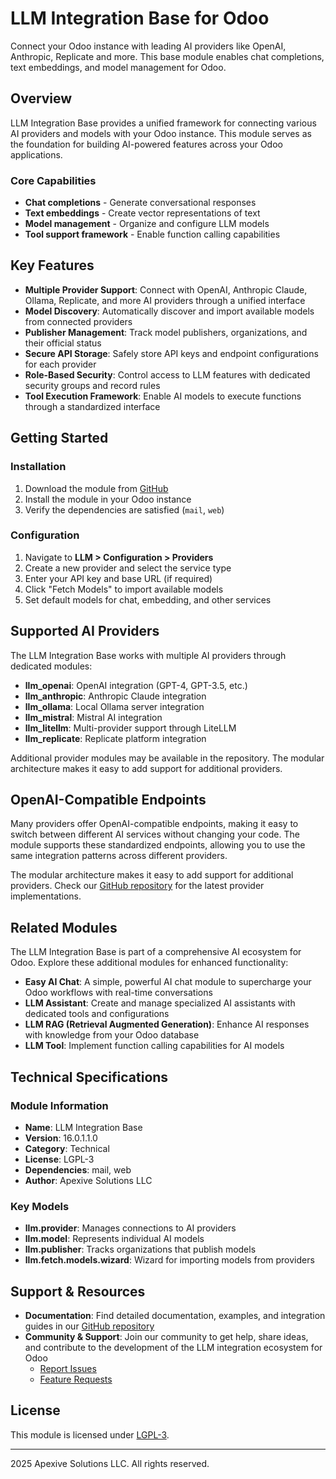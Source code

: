 # LLM Integration Base for Odoo

Connect your Odoo instance with leading AI providers like OpenAI, Anthropic, Replicate and more. This base module enables chat completions, text embeddings, and model management for Odoo.

## Overview

LLM Integration Base provides a unified framework for connecting various AI providers and models with your Odoo instance. This module serves as the foundation for building AI-powered features across your Odoo applications.

### Core Capabilities

- **Chat completions** - Generate conversational responses
- **Text embeddings** - Create vector representations of text
- **Model management** - Organize and configure LLM models
- **Tool support framework** - Enable function calling capabilities

## Key Features

- **Multiple Provider Support**: Connect with OpenAI, Anthropic Claude, Ollama, Replicate, and more AI providers through a unified interface
- **Model Discovery**: Automatically discover and import available models from connected providers
- **Publisher Management**: Track model publishers, organizations, and their official status
- **Secure API Storage**: Safely store API keys and endpoint configurations for each provider
- **Role-Based Security**: Control access to LLM features with dedicated security groups and record rules
- **Tool Execution Framework**: Enable AI models to execute functions through a standardized interface

## Getting Started

### Installation

1. Download the module from [GitHub](https://github.com/apexive/odoo-llm)
2. Install the module in your Odoo instance
3. Verify the dependencies are satisfied (`mail`, `web`)

### Configuration

1. Navigate to **LLM > Configuration > Providers**
2. Create a new provider and select the service type
3. Enter your API key and base URL (if required)
4. Click "Fetch Models" to import available models
5. Set default models for chat, embedding, and other services

## Supported AI Providers

The LLM Integration Base works with multiple AI providers through dedicated modules:

- **llm_openai**: OpenAI integration (GPT-4, GPT-3.5, etc.)
- **llm_anthropic**: Anthropic Claude integration
- **llm_ollama**: Local Ollama server integration
- **llm_mistral**: Mistral AI integration
- **llm_litellm**: Multi-provider support through LiteLLM
- **llm_replicate**: Replicate platform integration

Additional provider modules may be available in the repository. The modular architecture makes it easy to add support for additional providers.

## OpenAI-Compatible Endpoints

Many providers offer OpenAI-compatible endpoints, making it easy to switch between different AI services without changing your code. The module supports these standardized endpoints, allowing you to use the same integration patterns across different providers.

The modular architecture makes it easy to add support for additional providers. Check our [GitHub repository](https://github.com/apexive/odoo-llm) for the latest provider implementations.

## Related Modules

The LLM Integration Base is part of a comprehensive AI ecosystem for Odoo. Explore these additional modules for enhanced functionality:

- **Easy AI Chat**: A simple, powerful AI chat module to supercharge your Odoo workflows with real-time conversations
- **LLM Assistant**: Create and manage specialized AI assistants with dedicated tools and configurations
- **LLM RAG (Retrieval Augmented Generation)**: Enhance AI responses with knowledge from your Odoo database
- **LLM Tool**: Implement function calling capabilities for AI models

## Technical Specifications

### Module Information
- **Name**: LLM Integration Base
- **Version**: 16.0.1.1.0
- **Category**: Technical
- **License**: LGPL-3
- **Dependencies**: mail, web
- **Author**: Apexive Solutions LLC

### Key Models
- **llm.provider**: Manages connections to AI providers
- **llm.model**: Represents individual AI models
- **llm.publisher**: Tracks organizations that publish models
- **llm.fetch.models.wizard**: Wizard for importing models from providers

## Support & Resources

- **Documentation**: Find detailed documentation, examples, and integration guides in our [GitHub repository](https://github.com/apexive/odoo-llm)
- **Community & Support**: Join our community to get help, share ideas, and contribute to the development of the LLM integration ecosystem for Odoo
  - [Report Issues](https://github.com/apexive/odoo-llm/issues)
  - [Feature Requests](https://github.com/apexive/odoo-llm)

## License

This module is licensed under [LGPL-3](https://www.gnu.org/licenses/lgpl-3.0.html).

---

 2025 Apexive Solutions LLC. All rights reserved.